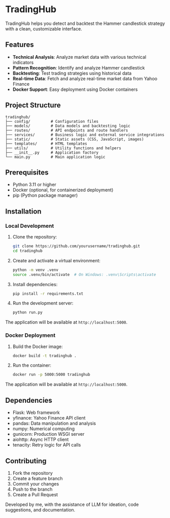 # TradingHub

TradingHub helps you detect and backtest the Hammer candlestick strategy with a clean, customizable interface.

## Features

- **Technical Analysis**: Analyze market data with various technical indicators
- **Pattern Recognition**: Identify and analyze Hammer candlestick
- **Backtesting**: Test trading strategies using historical data
- **Real-time Data**: Fetch and analyze real-time market data from Yahoo Finance
- **Docker Support**: Easy deployment using Docker containers

## Project Structure

```
tradinghub/
├── config/         # Configuration files
├── models/         # Data models and backtesting logic
├── routes/         # API endpoints and route handlers
├── services/       # Business logic and external service integrations
├── static/         # Static assets (CSS, JavaScript, images)
├── templates/      # HTML templates
├── utils/          # Utility functions and helpers
├── __init__.py     # Application factory
└── main.py         # Main application logic
```

## Prerequisites

- Python 3.11 or higher
- Docker (optional, for containerized deployment)
- pip (Python package manager)

## Installation

### Local Development

1. Clone the repository:
   ```bash
   git clone https://github.com/yourusername/tradinghub.git
   cd tradinghub
   ```

2. Create and activate a virtual environment:
   ```bash
   python -m venv .venv
   source .venv/bin/activate  # On Windows: .venv\Scripts\activate
   ```

3. Install dependencies:
   ```bash
   pip install -r requirements.txt
   ```

4. Run the development server:
   ```bash
   python run.py
   ```

The application will be available at `http://localhost:5000`.

### Docker Deployment

1. Build the Docker image:
   ```bash
   docker build -t tradinghub .
   ```

2. Run the container:
   ```bash
   docker run -p 5000:5000 tradinghub
   ```

The application will be available at `http://localhost:5000`.

## Dependencies

- Flask: Web framework
- yfinance: Yahoo Finance API client
- pandas: Data manipulation and analysis
- numpy: Numerical computing
- gunicorn: Production WSGI server
- aiohttp: Async HTTP client
- tenacity: Retry logic for API calls

## Contributing

1. Fork the repository
2. Create a feature branch
3. Commit your changes
4. Push to the branch
5. Create a Pull Request


Developed by me, with the assistance of LLM for ideation, code suggestions, and documentation.


